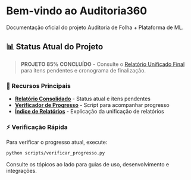 # Bem-vindo ao Auditoria360

Documentação oficial do projeto Auditoria de Folha + Plataforma de ML.

## 📊 Status Atual do Projeto

> **PROJETO 85% CONCLUÍDO** - Consulte o [Relatório Unificado Final](RELATORIO_UNIFICADO_FINAL.md) para itens pendentes e cronograma de finalização.

### 🎯 Recursos Principais
- **[Relatório Consolidado](RELATORIO_UNIFICADO_FINAL.md)** - Status atual e itens pendentes
- **[Verificador de Progresso](../scripts/verificar_progresso.py)** - Script para acompanhar progresso
- **[Índice de Relatórios](README_RELATORIOS.md)** - Explicação da unificação de relatórios

### ⚡ Verificação Rápida
Para verificar o progresso atual, execute:
```bash
python scripts/verificar_progresso.py
```

Consulte os tópicos ao lado para guias de uso, desenvolvimento e integrações.
